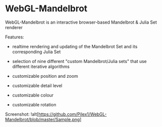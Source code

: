 # WebGL-Mandelbrot

WebGL-Mandelbrot is an interactive browser-based Mandelbrot & Julia Set renderer

Features:
- realtime rendering and updating of the Mandelbrot Set and its corresponding Julia Set
- selection of nine different "custom Mandelbrot/Julia sets" that use different iterative algorithms

- customizable position and zoom
- customizable detail level
- customizable colour
- customizable rotation

Screenshot:
!alt[https://github.com/Pilex1/WebGL-Mandelbrot/blob/master/Sample.png]
